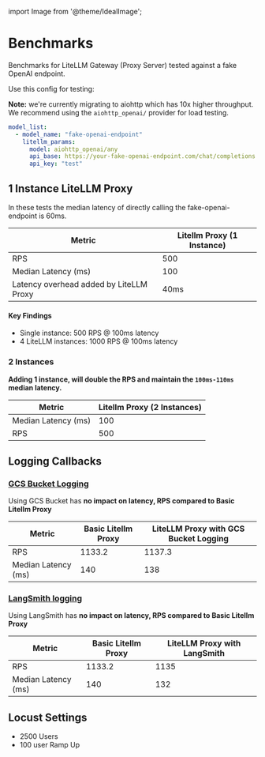 
import Image from '@theme/IdealImage';

# Benchmarks

Benchmarks for LiteLLM Gateway (Proxy Server) tested against a fake OpenAI endpoint.

Use this config for testing:

**Note:**  we're currently migrating to aiohttp which has 10x higher throughput. We recommend using the `aiohttp_openai/` provider for load testing.

```yaml
model_list:
  - model_name: "fake-openai-endpoint"
    litellm_params:
      model: aiohttp_openai/any
      api_base: https://your-fake-openai-endpoint.com/chat/completions
      api_key: "test"
```

## 1 Instance LiteLLM Proxy

In these tests the median latency of directly calling the fake-openai-endpoint is 60ms.

| Metric | Litellm Proxy (1 Instance) |
|--------|------------------------|
| RPS | 500 |
| Median Latency (ms) | 100 |
| Latency overhead added by LiteLLM Proxy | 40ms |

<!-- <Image img={require('../img/1_instance_proxy.png')} /> -->

<!-- ## **Horizontal Scaling - 10K RPS**

<Image img={require('../img/instances_vs_rps.png')} /> -->

#### Key Findings
- Single instance: 500 RPS @ 100ms latency
- 4 LiteLLM instances: 1000 RPS @ 100ms latency

### 2 Instances

**Adding 1 instance, will double the RPS and maintain the `100ms-110ms` median latency.**

| Metric | Litellm Proxy (2 Instances) |
|--------|------------------------|
| Median Latency (ms) | 100 |
| RPS | 500 |




## Logging Callbacks

### [GCS Bucket Logging](https://docs.litellm.ai/docs/proxy/bucket)

Using GCS Bucket has **no impact on latency, RPS compared to Basic Litellm Proxy**

| Metric | Basic Litellm Proxy | LiteLLM Proxy with GCS Bucket Logging |
|--------|------------------------|---------------------|
| RPS | 1133.2 | 1137.3 |
| Median Latency (ms) | 140 | 138 |


### [LangSmith logging](https://docs.litellm.ai/docs/proxy/logging)

Using LangSmith has **no impact on latency, RPS compared to Basic Litellm Proxy**

| Metric | Basic Litellm Proxy | LiteLLM Proxy with LangSmith |
|--------|------------------------|---------------------|
| RPS | 1133.2 | 1135 |
| Median Latency (ms) | 140 | 132 |



## Locust Settings

- 2500 Users
- 100 user Ramp Up
